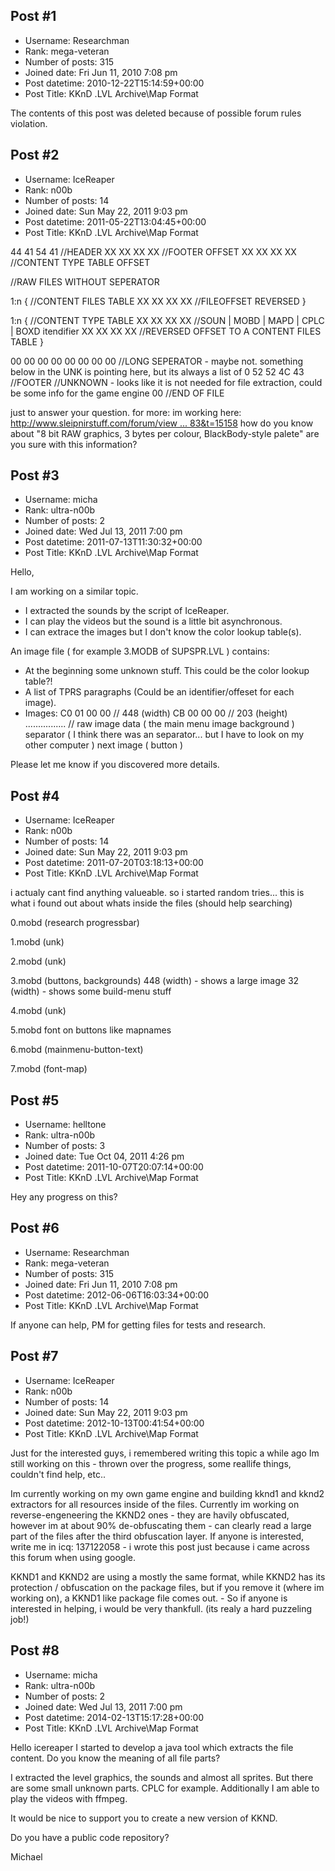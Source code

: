 ## Post #1
- Username: Researchman
- Rank: mega-veteran
- Number of posts: 315
- Joined date: Fri Jun 11, 2010 7:08 pm
- Post datetime: 2010-12-22T15:14:59+00:00
- Post Title: KKnD .LVL Archive\Map Format

The contents of this post was deleted because of possible forum rules violation.
## Post #2
- Username: IceReaper
- Rank: n00b
- Number of posts: 14
- Joined date: Sun May 22, 2011 9:03 pm
- Post datetime: 2011-05-22T13:04:45+00:00
- Post Title: KKnD .LVL Archive\Map Format

44 41 54 41 //HEADER
XX XX XX XX //FOOTER OFFSET
XX XX XX XX //CONTENT TYPE TABLE OFFSET

//RAW FILES WITHOUT SEPERATOR

1:n { //CONTENT FILES TABLE
XX XX XX XX //FILEOFFSET REVERSED
}

1:n { //CONTENT TYPE TABLE
XX XX XX XX //SOUN | MOBD | MAPD | CPLC | BOXD itendifier
XX XX XX XX //REVERSED OFFSET TO A CONTENT FILES TABLE
}

00 00 00 00 00 00 00 00 //LONG SEPERATOR - maybe not. something below in the UNK is pointing here, but its always a list of 0
52 52 4C 43 //FOOTER
//UNKNOWN - looks like it is not needed for file extraction, could be some info for the game engine
00 //END OF FILE

just to answer your question. for more: im working here: [http://www.sleipnirstuff.com/forum/view ... 83&t=15158](http://www.sleipnirstuff.com/forum/viewtopic.php?f=83&t=15158)
how do you know about "8 bit RAW graphics, 3 bytes per colour, BlackBody-style palete" are you sure with this information?
## Post #3
- Username: micha
- Rank: ultra-n00b
- Number of posts: 2
- Joined date: Wed Jul 13, 2011 7:00 pm
- Post datetime: 2011-07-13T11:30:32+00:00
- Post Title: KKnD .LVL Archive\Map Format

Hello,

I am working on a similar topic.

- I extracted the sounds by the script of IceReaper. 
- I can play the videos but the sound is a little bit asynchronous.
- I can extrace the images but I don't know the color lookup table(s).

An image file ( for example 3.MODB of SUPSPR.LVL ) contains:
- At the beginning some unknown stuff. This could be the color lookup table?!
- A list of TPRS paragraphs (Could be an identifier/offeset for each image).
- Images: 
    C0 01 00 00 // 448 (width)
    CB 00 00 00 // 203 (height)
    ................ // raw image data ( the main menu image background )
    separator ( I think there was an separator... but I have to look on my other computer )
    next image ( button )

Please let me know if you discovered more details.
## Post #4
- Username: IceReaper
- Rank: n00b
- Number of posts: 14
- Joined date: Sun May 22, 2011 9:03 pm
- Post datetime: 2011-07-20T03:18:13+00:00
- Post Title: KKnD .LVL Archive\Map Format

i actualy cant find anything valueable. so i started random tries...
this is what i found out about whats inside the files (should help searching)

0.mobd (research progressbar)

1.mobd (unk)

2.mobd (unk)

3.mobd (buttons, backgrounds)
448 (width) - shows a large image
32 (width) - shows some build-menu stuff

4.mobd (unk)

5.mobd font on buttons like mapnames

6.mobd (mainmenu-button-text)

7.mobd (font-map)
## Post #5
- Username: helltone
- Rank: ultra-n00b
- Number of posts: 3
- Joined date: Tue Oct 04, 2011 4:26 pm
- Post datetime: 2011-10-07T20:07:14+00:00
- Post Title: KKnD .LVL Archive\Map Format

Hey any progress on this?
## Post #6
- Username: Researchman
- Rank: mega-veteran
- Number of posts: 315
- Joined date: Fri Jun 11, 2010 7:08 pm
- Post datetime: 2012-06-06T16:03:34+00:00
- Post Title: KKnD .LVL Archive\Map Format

If anyone can help, PM for getting files for tests and research.
## Post #7
- Username: IceReaper
- Rank: n00b
- Number of posts: 14
- Joined date: Sun May 22, 2011 9:03 pm
- Post datetime: 2012-10-13T00:41:54+00:00
- Post Title: KKnD .LVL Archive\Map Format

Just for the interested guys, i remembered writing this topic a while ago  Im still working on this - thrown over the progress, some reallife things, couldn't find help, etc..

Im currently working on my own game engine and building kknd1 and kknd2 extractors for all resources inside of the files. Currently im working on reverse-engeneering the KKND2 ones - they are havily obfuscated, however im at about 90% de-obfuscating them - can clearly read a large part of the files after the third obfuscation layer. If anyone is interested, write me in icq: 137122058 - i wrote this post just because i came across this forum when using google.

KKND1 and KKND2 are using a mostly the same format, while KKND2 has its protection / obfuscation on the package files, but if you remove it (where im working on), a KKND1 like package file comes out. - So if anyone is interested in helping, i would be very thankfull. (its realy a hard puzzeling job!)
## Post #8
- Username: micha
- Rank: ultra-n00b
- Number of posts: 2
- Joined date: Wed Jul 13, 2011 7:00 pm
- Post datetime: 2014-02-13T15:17:28+00:00
- Post Title: KKnD .LVL Archive\Map Format

Hello icereaper
I started to develop a java tool which extracts the file content. 
Do you know the meaning of all file parts?

I extracted the level graphics, the sounds and almost all sprites.
But there are some small unknown parts. CPLC for example.
Additionally I am able to play the videos with ffmpeg. 

It would be nice to support you to create a new version of KKND.

Do you have a public code repository?

Michael
